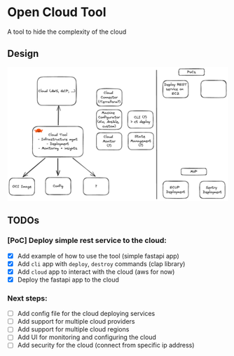 # Open Cloud Tool

A tool to hide the complexity of the cloud

## Design

![OpenCloudTool Design](./docs/design.png)

## TODOs

### [PoC] Deploy simple rest service to the cloud:

- [x] Add example of how to use the tool (simple fastapi app)
- [x] Add `cli` app with `deploy`, `destroy` commands (clap library)
- [x] Add `cloud` app to interact with the cloud (aws for now)
- [x] Deploy the fastapi app to the cloud

### Next steps:

- [ ] Add config file for the cloud deploying services
- [ ] Add support for multiple cloud providers
- [ ] Add support for multiple cloud regions
- [ ] Add UI for monitoring and configuring the cloud
- [ ] Add security for the cloud (connect from specific ip address)
